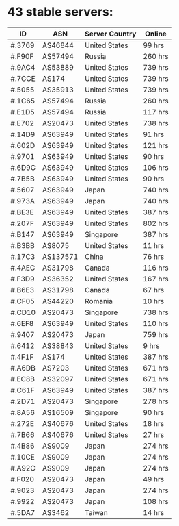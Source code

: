 # 43 stable servers:

| ID | ASN | Server Country | Online |
| ------ | ------ | ------ | ------ |
| #.3769 | AS46844 | United States | 99 hrs |
| #.F90F | AS57494 | Russia | 260 hrs |
| #.9AC4 | AS53889 | United States | 739 hrs |
| #.7CCE | AS174 | United States | 739 hrs |
| #.5055 | AS35913 | United States | 739 hrs |
| #.1C65 | AS57494 | Russia | 260 hrs |
| #.E1D5 | AS57494 | Russia | 117 hrs |
| #.E702 | AS20473 | United States | 738 hrs |
| #.14D9 | AS63949 | United States | 91 hrs |
| #.602D | AS63949 | United States | 121 hrs |
| #.9701 | AS63949 | United States | 90 hrs |
| #.6D9C | AS63949 | United States | 106 hrs |
| #.7B5B | AS63949 | United States | 90 hrs |
| #.5607 | AS63949 | Japan | 740 hrs |
| #.973A | AS63949 | Japan | 740 hrs |
| #.BE3E | AS63949 | United States | 387 hrs |
| #.207F | AS63949 | United States | 802 hrs |
| #.B147 | AS63949 | Singapore | 387 hrs |
| #.B3BB | AS8075 | United States | 11 hrs |
| #.17C3 | AS137571 | China | 76 hrs |
| #.4AEC | AS31798 | Canada | 116 hrs |
| #.F3D9 | AS36352 | United States | 167 hrs |
| #.B6E3 | AS31798 | Canada | 67 hrs |
| #.CF05 | AS44220 | Romania | 10 hrs |
| #.CD10 | AS20473 | Singapore | 738 hrs |
| #.6EF8 | AS63949 | United States | 110 hrs |
| #.9407 | AS20473 | Japan | 759 hrs |
| #.6412 | AS38843 | United States | 9 hrs |
| #.4F1F | AS174 | United States | 387 hrs |
| #.A6DB | AS7203 | United States | 671 hrs |
| #.EC8B | AS32097 | United States | 671 hrs |
| #.C61F | AS63949 | United States | 387 hrs |
| #.2D71 | AS20473 | Singapore | 278 hrs |
| #.8A56 | AS16509 | Singapore | 90 hrs |
| #.272E | AS40676 | United States | 18 hrs |
| #.7B66 | AS40676 | United States | 27 hrs |
| #.4B86 | AS9009 | Japan | 274 hrs |
| #.10CE | AS9009 | Japan | 274 hrs |
| #.A92C | AS9009 | Japan | 274 hrs |
| #.F020 | AS20473 | Japan | 49 hrs |
| #.9023 | AS20473 | Japan | 274 hrs |
| #.9922 | AS20473 | Japan | 108 hrs |
| #.5DA7 | AS3462 | Taiwan | 14 hrs |

